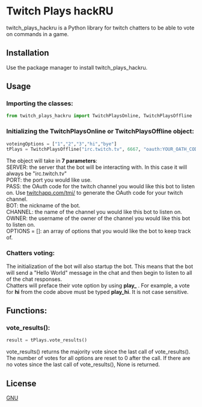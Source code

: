 # Twitch Plays hackRU
twitch_plays_hackru is a Python library for twitch chatters to be able to vote on commands in a game.

## Installation

Use the package manager to install twitch_plays_hackru.

## Usage

### Importing the classes:
```python
from twitch_plays_hackru import TwitchPlaysOnline, TwitchPlaysOffline
```

### Initializing the TwitchPlaysOnline or TwitchPlaysOffline object: 
```python
voteingOptions = ["1","2","3","hi","bye"]
tPlays = TwitchPlaysOffline("irc.twitch.tv", 6667, "oauth:YOUR_OATH_CODE_HERE", "TwitchBot", "YOUR_CHANNEL_NAME_HERE", "YOUR_CHANNEL_NAME_HERE", voteingOptions)
```

The object will take in **7 parameters**:\
SERVER: the server that the bot will be interacting with. In this case it will always be "irc.twitch.tv"\
PORT: the port you would like use.\
PASS: the OAuth code for the twitch channel you would like this bot to listen on. Use [twitchapp.com/tmi/](https://twitchapps.com/tmi/) to generate the OAuth code for your twitch channel.\
BOT: the nickname of the bot.\
CHANNEL: the name of the channel you would like this bot to listen on.\
OWNER: the username of the owner of the channel you would like this bot to listen on.\
OPTIONS = []: an array of options that you would like the bot to keep track of.

### Chatters voting:
The initialization of the bot will also startup the bot. This means that the bot will send a "Hello World" message in the chat and then begin to listen to all of the chat responses.\
Chatters will preface their vote option by using **play_**
. For example, a vote for **hi** from the code above must be typed **play_hi**. It is not case sensitive.

## Functions:
### vote_results():
```python
result = tPlays.vote_results()
```
vote_results() returns the majority vote since the last call of vote_results(). The number of votes for all options are reset to 0 after the call. If there are no votes since the last call of vote_results(), None is returned.

## License
[GNU](https://choosealicense.com/licenses/agpl-3.0/)